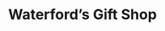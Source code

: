 ---
title: "Waterford’s Gift Shop"
url: /north-richland-hills/waterfords-gift-shop/
shop: Andenken
---